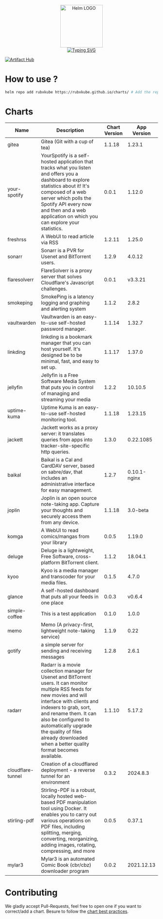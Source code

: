 <p align="center">
    <img src="https://helm.sh/img/helm.svg" width="140px" alt="Helm LOGO"/>
    <br>
    <a href="https://rubxkube.github.io/charts/"><img src="https://readme-typing-svg.herokuapp.com?font=Fira+Code&pause=1000&color=0F1689&background=FFFFFF00&center=true&vCenter=true&width=435&lines=QJOLY's+Chart+Repository;rubxkube.github.io%2Fhelm-charts;+Feel+free+to+contribute" alt="Typing SVG" /></a>
</p>

[![Artifact Hub](https://img.shields.io/endpoint?url=https://artifacthub.io/badge/repository/rubxkube)](https://artifacthub.io/packages/search?repo=rubxkube)

# How to use ? 

```bash
helm repo add rubxkube https://rubxkube.github.io/charts/ # Add the repo to your helm
```

# Charts

| Name  | Description | Chart Version | App Version |
|-------|-------------|---------------|-------------|
| gitea | Gitea (Git with a cup of tea) | 1.1.18 | 1.23.1 |
| your-spotify | YourSpotify is a self-hosted application that tracks what you listen and offers you a dashboard to explore statistics about it! It's composed of a web server which polls the Spotify API every now and then and a web application on which you can explore your statistics. | 0.0.1 | 1.12.0 |
| freshrss | A WebUI to read article via RSS | 1.2.11 | 1.25.0 |
| sonarr | Sonarr is a PVR for Usenet and BitTorrent users. | 1.2.9 | 4.0.12 |
| flaresolverr | FlareSolverr is a proxy server that solves Cloudflare's Javascript challenges. | 0.0.1 | v3.3.21 |
| smokeping | SmokePing is a latency logging and graphing and alerting system | 1.1.2 | 2.8.2 |
| vaultwarden | Vaultwarden is an easy-to-use self-hosted password manager. | 1.1.14 | 1.32.7 |
| linkding | linkding is a bookmark manager that you can host yourself. It's designed be to be minimal, fast, and easy to set up. | 1.1.17 | 1.37.0 |
| jellyfin | Jellyfin is a Free Software Media System that puts you in control of managing and streaming your media | 1.2.2 | 10.10.5 |
| uptime-kuma | Uptime Kuma is an easy-to-use self-hosted monitoring tool. | 1.1.18 | 1.23.15 |
| jackett | Jackett works as a proxy server: it translates queries from apps into tracker-site-specific http queries. | 1.3.0 | 0.22.1085 |
| baikal | Baikal is a Cal and CardDAV server, based on sabre/dav, that includes an administrative interface for easy management. | 1.2.7 | 0.10.1-nginx |
| joplin | Joplin is an open source note-taking app. Capture your thoughts and securely access them from any device. | 1.1.18 | 3.0-beta |
| komga | A WebUI to read comics/mangas from your library | 0.0.5 | 1.19.0 |
| deluge | Deluge is a lightweight, Free Software, cross-platform BitTorrent client. | 1.1.2 | 18.04.1 |
| kyoo | Kyoo is a media manager and transcoder for your media files. | 0.1.5 | 4.7.0 |
| glance | A self-hosted dashboard that puts all your feeds in one place | 0.0.3 | v0.6.4 |
| simple-coffee | This is a test application | 0.1.0 | 1.0.0 |
| memo | Memo (A privacy-first, lightweight note-taking service) | 1.1.9 | 0.22 |
| gotify | a simple server for sending and receiving messages | 1.2.8 | 2.6.1 |
| radarr | Radarr is a movie collection manager for Usenet and BitTorrent users. It can monitor multiple RSS feeds for new movies and will interface with clients and indexers to grab, sort, and rename them. It can also be configured to automatically upgrade the quality of files already downloaded when a better quality format becomes available. | 1.1.10 | 5.17.2 |
| cloudflare-tunnel | Creation of a cloudflared deployment - a reverse tunnel for an environment | 0.3.2 | 2024.8.3 |
| stirling-pdf | Stirling-PDF is a robust, locally hosted web-based PDF manipulation tool using Docker. It enables you to carry out various operations on PDF files, including splitting, merging, converting, reorganizing, adding images, rotating, compressing, and more | 0.0.5 | 0.37.1 |
| mylar3 | Mylar3 is an automated Comic Book (cbr/cbz) downloader program | 0.0.2 | 2021.12.13 |


# Contributing 

We gladly accept Pull-Requests, feel free to open one if you want to correct/add a chart. Besure to follow the [chart best practices](https://helm.sh/docs/chart_best_practices/).
